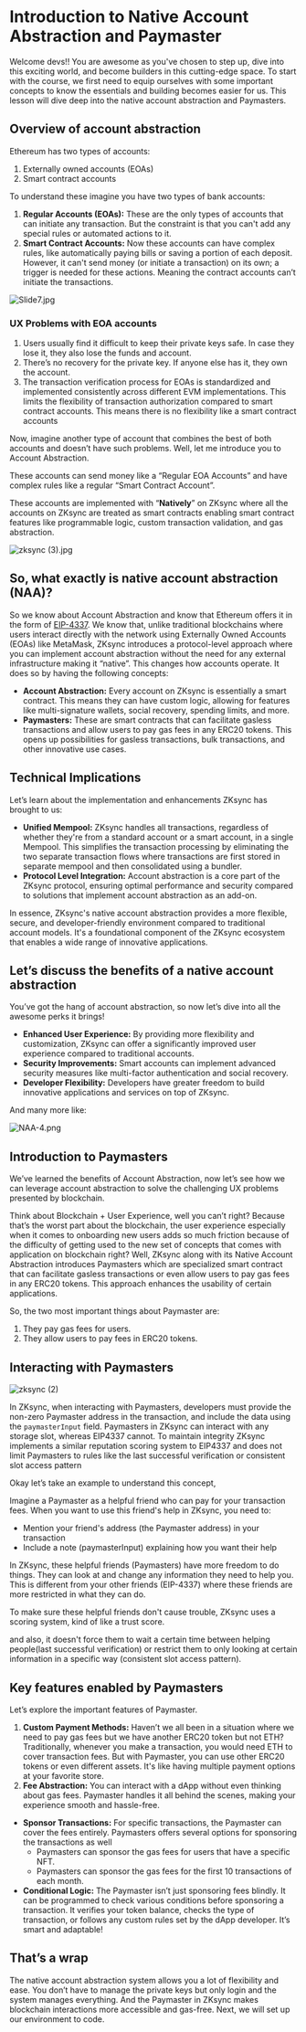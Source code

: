 # Introduction to Native Account Abstraction and Paymaster

Welcome devs!! You are awesome as you've chosen to step up, dive into this exciting world, and become builders in this cutting-edge space. To start with the course, we first need to equip ourselves with some important concepts to know the essentials and building becomes easier for us. This lesson will dive deep into the native account abstraction and Paymasters.

## Overview of account abstraction

Ethereum has two types of accounts:

1. Externally owned accounts (EOAs)
2. Smart contract accounts

To understand these imagine you have two types of bank accounts:

1. **Regular Accounts (EOAs):** These are the only types of accounts that can initiate any transaction. But the constraint is that you can't add any special rules or automated actions to it. 
2. **Smart Contract Accounts:** Now these accounts can have complex rules, like automatically paying bills or saving a portion of each deposit. However, it can't send money (or initiate a transaction) on its own; a trigger is needed for these actions. Meaning the contract accounts can’t initiate the transactions.

![Slide7.jpg](https://github.com/0xmetaschool/Learning-Projects/blob/main/assests_for_all/Zksync-assests/Lesson%202%20Introduction%20to%20Native%20Account%20Abstraction/Slide7.webp?raw=true)

### UX Problems with EOA accounts

1. Users usually find it difficult to keep their private keys safe. In case they lose it, they also lose the funds and account. 
2. There’s no recovery for the private key. If anyone else has it, they own the account.
3. The transaction verification process for EOAs is standardized and implemented consistently across different EVM implementations. This limits the flexibility of transaction authorization compared to smart contract accounts. This means there is no flexibility like a smart contract accounts

Now, imagine another type of account that combines the best of both accounts and doesn’t have such problems. Well, let me introduce you to Account Abstraction.

These accounts can send money like a “Regular EOA Accounts” and have complex rules like a regular “Smart Contract Account”. 

These accounts are implemented with “**Natively**” on ZKsync where all the accounts on ZKsync are treated as smart contracts enabling smart contract features like programmable logic, custom transaction validation, and gas abstraction.

![zksync (3).jpg](https://github.com/0xmetaschool/Learning-Projects/blob/main/assests_for_all/Zksync-assests/Lesson%202%20Introduction%20to%20Native%20Account%20Abstraction/zksync_(3).webp?raw=true)

## So, what exactly is native account abstraction (NAA)?

So we know about Account Abstraction and know that Ethereum offers it in the form of [EIP-4337](https://eips.ethereum.org/EIPS/eip-4337). We know that, unlike traditional blockchains where users interact directly with the network using Externally Owned Accounts (EOAs) like MetaMask, ZKsync introduces a protocol-level approach where you can implement account abstraction without the need for any external infrastructure making it “native”. This changes how accounts operate. It does so by having the following concepts:

- **Account Abstraction:** Every account on ZKsync is essentially a smart contract. This means they can have custom logic, allowing for features like multi-signature wallets, social recovery, spending limits, and more.
- **Paymasters:** These are smart contracts that can facilitate gasless transactions and allow users to pay gas fees in any ERC20 tokens. This opens up possibilities for gasless transactions, bulk transactions, and other innovative use cases.

## Technical Implications

Let’s learn about the implementation and enhancements ZKsync has brought to us:

- **Unified Mempool:** ZKsync handles all transactions, regardless of whether they're from a standard account or a smart account, in a single Mempool. This simplifies the transaction processing by eliminating the two separate transaction flows where transactions are first stored in separate mempool and then consolidated using a bundler.
- **Protocol Level Integration:** Account abstraction is a core part of the ZKsync protocol, ensuring optimal performance and security compared to solutions that implement account abstraction as an add-on.

In essence, ZKsync's native account abstraction provides a more flexible, secure, and developer-friendly environment compared to traditional account models. It's a foundational component of the ZKsync ecosystem that enables a wide range of innovative applications.

## Let’s discuss the benefits of a native account abstraction

You’ve got the hang of account abstraction, so now let’s dive into all the awesome perks it brings!

- **Enhanced User Experience:** By providing more flexibility and customization, ZKsync can offer a significantly improved user experience compared to traditional accounts.
- **Security Improvements:** Smart accounts can implement advanced security measures like multi-factor authentication and social recovery.
- **Developer Flexibility:** Developers have greater freedom to build innovative applications and services on top of ZKsync.

And many more like:

![NAA-4.png](https://github.com/0xmetaschool/Learning-Projects/blob/main/assests_for_all/Zksync-assests/Lesson%202%20Introduction%20to%20Native%20Account%20Abstraction/NAA-4.webp?raw=true)

## Introduction to Paymasters

We’ve learned the benefits of Account Abstraction, now let’s see how we can leverage account abstraction to solve the challenging UX problems presented by blockchain.

Think about Blockchain + User Experience, well you can’t right? Because that’s the worst part about the blockchain, the user experience especially when it comes to onboarding new users adds so much friction because of the difficulty of getting used to the new set of concepts that comes with application on blockchain right? Well, ZKsync along with its Native Account Abstraction introduces Paymasters which are specialized smart contract that can facilitate gasless transactions or even allow users to pay gas fees in any ERC20 tokens. This approach enhances the usability of certain applications. 

So, the two most important things about Paymaster are:

1. They pay gas fees for users.
2. They allow users to pay fees in ERC20 tokens.

## Interacting with Paymasters

![zksync (2)](https://github.com/user-attachments/assets/ee2c7c28-76fb-4a59-8171-1770f66e7cef)

In ZKsync, when interacting with Paymasters, developers must provide the non-zero Paymaster address in the transaction, and include the data using the `paymasterInput` field. Paymasters in ZKsync can interact with any storage slot, whereas EIP4337 cannot. To maintain integrity ZKsync implements a similar reputation scoring system to EIP4337 and does not limit Paymasters to rules like the last successful verification or consistent slot access pattern

Okay let’s take an example to understand this concept, 

Imagine a Paymaster as a helpful friend who can pay for your transaction fees. When you want to use this friend's help in ZKsync, you need to:

- Mention your friend's address (the Paymaster address) in your transaction
- Include a note (paymasterInput) explaining how you want their help

In ZKsync, these helpful friends (Paymasters) have more freedom to do things. They can look at and change any information they need to help you. This is different from your other friends (EIP-4337) where these friends are more restricted in what they can do.

To make sure these helpful friends don't cause trouble, ZKsync uses a scoring system, kind of like a trust score.

and also, it doesn't force them to wait a certain time between helping people(last successful verification) or restrict them to only looking at certain information in a specific way (consistent slot access pattern).

## Key features enabled by Paymasters

Let’s explore the important features of Paymaster.

1. **Custom Payment Methods:** Haven’t we all been in a situation where we need to pay gas fees but we have another ERC20 token but not ETH? Traditionally, whenever you make a transaction, you would need ETH to cover transaction fees. But with Paymaster, you can use other ERC20 tokens or even different assets. It's like having multiple payment options at your favorite store. 
2. **Fee Abstraction:** You can interact with a dApp without even thinking about gas fees. Paymaster handles it all behind the scenes, making your experience smooth and hassle-free.
- **Sponsor Transactions:** For specific transactions, the Paymaster can cover the fees entirely. Paymasters offers several options for sponsoring the transactions as well
    - Paymasters can sponsor the gas fees for users that have a specific NFT.
    - Paymasters can sponsor the gas fees for the first 10 transactions of each month.
- **Conditional Logic:** The Paymaster isn’t just sponsoring fees blindly. It can be programmed to check various conditions before sponsoring a transaction. It verifies your token balance, checks the type of transaction, or follows any custom rules set by the dApp developer. It’s smart and adaptable!

## That’s a wrap

The native account abstraction system allows you a lot of flexibility and ease. You don’t have to manage the private keys but only login and the system manages everything. And the Paymaster in ZKsync makes blockchain interactions more accessible and gas-free. Next, we will set up our environment to code.
